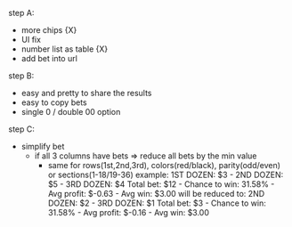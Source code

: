step A:
- more chips {X}
- UI fix
- number list as table {X}
- add bet into url

step B:
- easy and pretty to share the results
- easy to copy bets
- single 0 / double 00 option

step C:
- simplify bet
    - if all 3 columns have bets => reduce all bets by the min value
        - same for rows(1st,2nd,3rd), colors(red/black), parity(odd/even) or sections(1-18/19-36)
        example:
            1ST DOZEN: $3 - 2ND DOZEN: $5 - 3RD DOZEN: $4
            Total bet: $12 - Chance to win: 31.58% - Avg profit: $-0.63 - Avg win: $3.00
        will be reduced to:
            2ND DOZEN: $2 - 3RD DOZEN: $1
            Total bet: $3 - Chance to win: 31.58% - Avg profit: $-0.16 - Avg win: $3.00